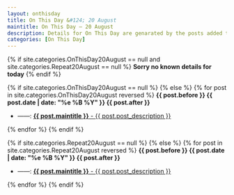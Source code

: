 ```yaml
---
layout: onthisday
title: On This Day &#124; 20 August
maintitle: On This Day — 20 August
description: Details for On This Day are genarated by the posts added to the website so the content is subject to changes/updates over time.
categories: [On This Day]
---
```


{% if site.categories.OnThisDay20August == null and site.categories.Repeat20August == null %}
<strong>Sorry no known details for today</strong>
{% endif %}

{% if site.categories.OnThisDay20August == null %}
{% else %}
{% for post in site.categories.OnThisDay20August reversed %}
<strong>{{ post.before }} {{ post.date | date: "%e %B %Y" }} {{ post.after }}</strong>
<ul>
<li> ——: <a href="{{ post.url }}"><strong>{{ post.maintitle }}</strong> - {{ post.post_description }}</a></li>
</ul>
{% endfor %}
{% endif %}

{% if site.categories.Repeat20August == null %}
{% else %}
{% for post in site.categories.Repeat20August reversed %}
<strong>{{ post.before }} {{ post.date | date: "%e %B %Y" }} {{ post.after }}</strong>
<ul>
<li> ——: <a href="{{ post.url }}"><strong>{{ post.maintitle }}</strong> - {{ post.post_description }}</a></li>
</ul>
{% endfor %}
{% endif %}
